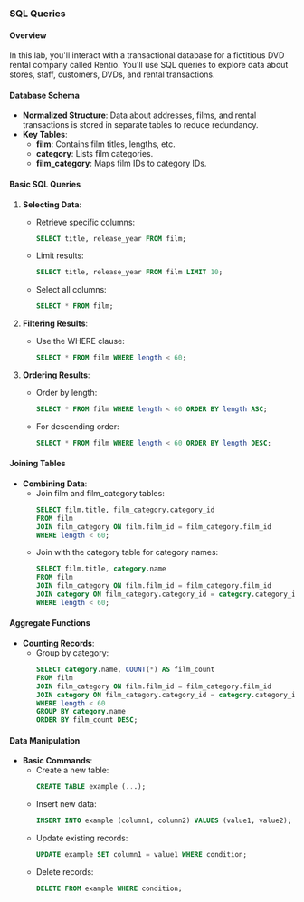 ### SQL Queries 
#### Overview
In this lab, you'll interact with a transactional database for a fictitious DVD rental company called Rentio. 
You'll use SQL queries to explore data about stores, staff, customers, DVDs, and rental transactions.

#### Database Schema
- **Normalized Structure**: Data about addresses, films, and rental transactions is stored in separate 
        tables to reduce redundancy.
- **Key Tables**:
  - **film**: Contains film titles, lengths, etc.
  - **category**: Lists film categories.
  - **film_category**: Maps film IDs to category IDs.

#### Basic SQL Queries
1. **Selecting Data**:
   - Retrieve specific columns:
     ```sql
     SELECT title, release_year FROM film;
     ```
   - Limit results:
     ```sql
     SELECT title, release_year FROM film LIMIT 10;
     ```
   - Select all columns:
     ```sql
     SELECT * FROM film;
     ```

2. **Filtering Results**:
   - Use the WHERE clause:
     ```sql
     SELECT * FROM film WHERE length < 60;
     ```

3. **Ordering Results**:
   - Order by length:
     ```sql
     SELECT * FROM film WHERE length < 60 ORDER BY length ASC;
     ```
   - For descending order:
     ```sql
     SELECT * FROM film WHERE length < 60 ORDER BY length DESC;
     ```

#### Joining Tables
- **Combining Data**:
  - Join film and film_category tables:
    ```sql
    SELECT film.title, film_category.category_id
    FROM film
    JOIN film_category ON film.film_id = film_category.film_id
    WHERE length < 60;
    ```
  - Join with the category table for category names:
    ```sql
    SELECT film.title, category.name
    FROM film
    JOIN film_category ON film.film_id = film_category.film_id
    JOIN category ON film_category.category_id = category.category_id
    WHERE length < 60;
    ```

#### Aggregate Functions
- **Counting Records**:
  - Group by category:
    ```sql
    SELECT category.name, COUNT(*) AS film_count
    FROM film
    JOIN film_category ON film.film_id = film_category.film_id
    JOIN category ON film_category.category_id = category.category_id
    WHERE length < 60
    GROUP BY category.name
    ORDER BY film_count DESC;
    ```

#### Data Manipulation
- **Basic Commands**:
  - Create a new table:
    ```sql
    CREATE TABLE example (...);
    ```
  - Insert new data:
    ```sql
    INSERT INTO example (column1, column2) VALUES (value1, value2);
    ```
  - Update existing records:
    ```sql
    UPDATE example SET column1 = value1 WHERE condition;
    ```
  - Delete records:
    ```sql
    DELETE FROM example WHERE condition;
    ``` 

